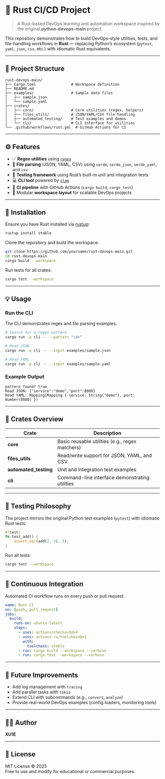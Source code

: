 # 🦀 Rust CI/CD Project

> A Rust-based DevOps learning and automation workspace inspired by the original **python-devops-main** project.

This repository demonstrates how to build DevOps-style utilities, tests, and file-handling workflows in **Rust** — replacing Python’s ecosystem (`pytest`, `yaml`, `json`, `csv`, etc.) with idiomatic Rust equivalents.

---

## 📁 Project Structure

```
rust-devops-main/
├── Cargo.toml                # Workspace definition
├── README.md
├── examples/                 # Sample data files
│   ├── sample.json
│   └── sample.yaml
├── crates/
│   ├── core/                 # Core utilities (regex, helpers)
│   ├── files_utils/          # JSON/YAML/CSV file handling
│   ├── automated_testing/    # Test examples and demos
│   └── cli/                  # CLI interface for utilities
└── .github/workflows/rust.yml  # GitHub Actions for CI
```

---

## ⚙️ Features

- ✅ **Regex utilities** using [`regex`](https://crates.io/crates/regex)
- 📂 **File parsing** (JSON, YAML, CSV) using `serde`, `serde_json`, `serde_yaml`, and `csv`
- 🧪 **Testing framework** using Rust’s built-in unit and integration tests
- 💻 **CLI tool** powered by [`clap`](https://crates.io/crates/clap)
- 🚀 **CI pipeline** with GitHub Actions (`cargo build`, `cargo test`)
- 🧱 Modular **workspace layout** for scalable DevOps projects

---

## 🧰 Installation

Ensure you have Rust installed via [rustup](https://rustup.rs):

```bash
rustup install stable
```

Clone the repository and build the workspace:

```bash
git clone https://github.com/yourname/rust-devops-main.git
cd rust-devops-main
cargo build --workspace
```

Run tests for all crates:

```bash
cargo test --workspace
```

---

## 💡 Usage

### Run the CLI

The CLI demonstrates regex and file parsing examples.

```bash
# Search for a regex pattern
cargo run -p cli -- --pattern "\d+"

# Read JSON
cargo run -p cli -- --input examples/sample.json

# Read YAML
cargo run -p cli -- --input examples/sample.yaml
```

### Example Output

```
pattern found? true
Read JSON: {"service":"demo","port":8080}
Read YAML: Mapping(Mapping { service: String("demo"), port: Number(8080) })
```

---

## 🧩 Crates Overview

| Crate | Description |
|-------|--------------|
| **core** | Basic reusable utilities (e.g., regex matchers) |
| **files_utils** | Read/write support for JSON, YAML, and CSV |
| **automated_testing** | Unit and integration test examples |
| **cli** | Command-line interface demonstrating utilities |

---

## 🧪 Testing Philosophy

The project mirrors the original Python test examples (`pytest`) with idiomatic Rust tests:

```rust
#[test]
fn test_add() {
    assert_eq!(add(2, 3), 5);
}
```

Run all tests:

```bash
cargo test --workspace
```

---

## 🔄 Continuous Integration

Automated CI workflow runs on every push or pull request:

```yaml
name: Rust CI
on: [push, pull_request]
jobs:
  build:
    runs-on: ubuntu-latest
    steps:
      - uses: actions/checkout@v4
      - uses: actions-rs/toolchain@v1
        with:
          toolchain: stable
      - run: cargo build --workspace --verbose
      - run: cargo test --workspace --verbose
```

---

## 🧱 Future Improvements

- Add log management with `tracing`
- Add parallel tasks with `tokio`
- Extend CLI with subcommands (e.g., `convert`, `analyze`)
- Provide real-world DevOps examples (config loaders, monitoring tools)

---

## 🧑‍💻 Author

**XU1E**  


---

## 📜 License

MIT License © 2025  
Free to use and modify for educational or commercial purposes.
